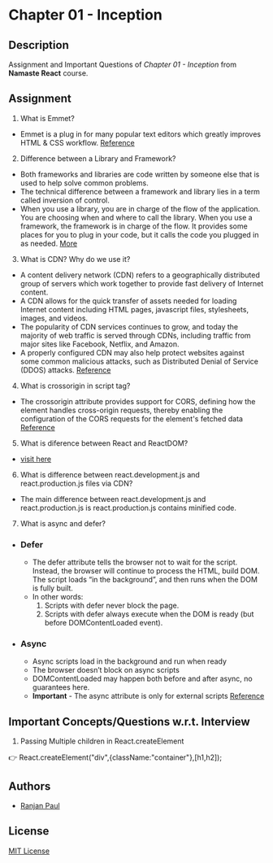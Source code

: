 
# Chapter 01 - Inception

## Description

 Assignment and Important Questions of *Chapter 01 - Inception* from **Namaste React** course.


 ## Assignment

1. What is Emmet?
- Emmet is a plug in for many popular text editors which greatly improves HTML & CSS workflow.
    [Reference](https://medium.com/@kartik2406/web-development-with-vs-code-part-1-emmet-6af80f0f630c)

2. Difference between a Library and Framework?
- Both frameworks and libraries are code written by someone else that is used to help solve common problems.  
- The technical difference between a framework and library lies in a term called inversion of control.
- When you use a library, you are in charge of the flow of the application. You are choosing when and where to call the library. When you use a framework, the framework is in charge of the flow. It provides some places for you to plug in your code, but it calls the code you plugged in as needed.
    [More](https://www.freecodecamp.org/news/the-difference-between-a-framework-and-a-library-bd133054023f/)

3. What is CDN? Why do we use it?
- A content delivery network (CDN) refers to a geographically distributed group of servers which work together to provide fast delivery of Internet content.
- A CDN allows for the quick transfer of assets needed for loading Internet content including HTML pages, javascript files, stylesheets, images, and videos.
- The popularity of CDN services continues to grow, and today the majority of web traffic is served through CDNs, including traffic from major sites like Facebook, Netflix, and Amazon.
- A properly configured CDN may also help protect websites against some common malicious attacks, such as Distributed Denial of Service (DDOS) attacks.
  [Reference](https://www.cloudflare.com/en-in/learning/cdn/what-is-a-cdn/)

4. What is crossorigin in script tag?
- The crossorigin attribute provides support for CORS, defining how the element handles cross-origin requests, thereby enabling the configuration of the CORS requests for the element's fetched data
  [Reference](https://developer.mozilla.org/en-US/docs/Web/HTML/Attributes/crossorigin)

5. What is diference between React and ReactDOM?
- [visit here](https://medium.com/programming-sage/react-vs-react-dom-a0ed3aea9745)

6. What is difference between react.development.js and react.production.js files via CDN?
- The main difference between react.development.js and react.production.js is react.production.js contains minified code.

7. What is async and defer?
 * ### Defer
    - The defer attribute tells the browser not to wait for the script. 
        Instead, the browser will continue to process the HTML, build DOM. The script loads “in the background”, and then runs when the DOM is fully built.
    - In other words:
        1. Scripts with defer never block the page.
        2. Scripts with defer always execute when the DOM is ready (but before DOMContentLoaded event).

 * ### Async
    - Async scripts load in the background and run when ready
    - The browser doesn’t block on async scripts
    - DOMContentLoaded may happen both before and after async, no guarantees here.
    - **Important** - The async attribute is only for external scripts
    [Reference](https://javascript.info/script-async-defer)


## Important Concepts/Questions w.r.t. Interview
1. Passing Multiple children in React.createElement

:point_right: React.createElement("div",{className:"container"},[h1,h2]); 
    
## Authors
- [Ranjan Paul](https://www.linkedin.com/in/ranjan-paul-681730171/)

## License

[MIT License](LICENSE)

